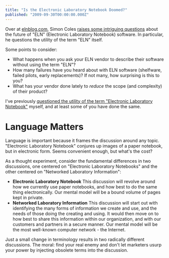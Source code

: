 ```yaml
---
title: "Is the Electronic Laboratory Notebook Doomed?"
published: "2009-09-30T00:00:00.000Z"
---
```


Over at [elnblog.com](http://elnblog.com), Simon Coles [raises some intriguing questions](http://elnblog.com/2009/09/my-are-elns-doomed-presentation-at-iqpc/) about the future of "ELN" (Electronic Laboratory Notebook) software. In particular, he questions the utility of the term "ELN" itself.

Some points to consider:

-  What happens when you ask your ELN vendor to describe their software without using the term "ELN"?
-  How many failures have you heard about with ELN software (shelfware, failed pilots, early replacements)? If not many, how surprising is this to you?
-  What has your vendor done lately to *reduce* the scope (and complexity) of their product?

I've previously [questioned the utility of the term "Electronic Laboratory Notebook"](/articles/2009/01/02/the-electronic-laboratory-notebook-trap) myself, and at least some of you have done the same.

# Language Matters

Language is important because it frames the discussion around any topic. "Electronic Laboratory Notebook" conjures up images of a paper notebook, but in electronic form. Seems convenient enough, but what's the cost?

As a thought experiment, consider the fundamental differences in two discussions, one centered on "Electronic Laboratory Notebooks" and the other centered on "Networked Laboratory Information":

-  **Electronic Laboratory Notebook** This discussion will revolve around how we currently use paper notebooks, and how best to do the same thing electronically. Our mental model will be a bound volume of pages kept in private.
-  **Networked Laboratory Information** This discussion will start out with identifying the many forms of information we create and use, and the needs of those doing the creating and using. It would then move on to how best to share this information within our organization, and with our customers and partners in a secure manner. Our mental model will be the most well-known computer network - the Internet.

Just a small change in terminology results in two radically different discussions. The moral: find your real enemy and don't let marketers usurp your power by injecting obsolete terms into the discussion.